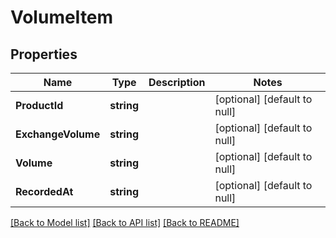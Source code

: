 # VolumeItem

## Properties
Name | Type | Description | Notes
------------ | ------------- | ------------- | -------------
**ProductId** | **string** |  | [optional] [default to null]
**ExchangeVolume** | **string** |  | [optional] [default to null]
**Volume** | **string** |  | [optional] [default to null]
**RecordedAt** | **string** |  | [optional] [default to null]

[[Back to Model list]](../README.md#documentation-for-models) [[Back to API list]](../README.md#documentation-for-api-endpoints) [[Back to README]](../README.md)



